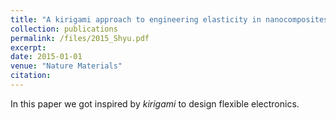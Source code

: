 ```yaml
---
title: "A kirigami approach to engineering elasticity in nanocomposites through patterned defects"
collection: publications
permalink: /files/2015_Shyu.pdf
excerpt:
date: 2015-01-01
venue: "Nature Materials"
citation:
---
```

In this paper we got inspired by _kirigami_ to design flexible electronics.
